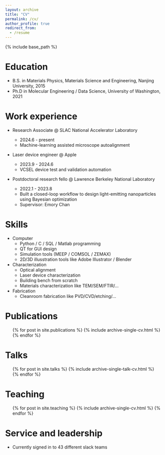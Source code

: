 ```yaml
---
layout: archive
title: "CV"
permalink: /cv/
author_profile: true
redirect_from:
  - /resume
---
```


{% include base_path %}

Education
======
* B.S. in Materials Physics, Materials Science and Engineering, Nanjing University, 2015
* Ph.D in Molecular Engineering / Data Science, University of Washington, 2021

Work experience
======
* Research Associate @ SLAC National Accelerator Laboratory
  * 2024.6 - present
  * Machine-learning assisted microscope autoalignment
 
* Laser device engineer @ Apple
  * 2023.9 - 2024.6
  * VCSEL device test and validation automation

* Postdoctoral research fello @ Lawrence Berkeley National Laboratory
  * 2022.1 - 2023.8
  * Built a closed-loop workflow to design light-emitting nanoparticles using Bayesian optimization 
  * Supervisor: Emory Chan
  
Skills
======
* Computer
  * Python / C / SQL / Matlab programming
  * QT for GUI design
  * Simulation tools (MEEP / COMSOL / ZEMAX)
  * 2D/3D illusstration tools like Adobe Illustrator / Blender
* Characterization
  * Optical alignment
  * Laser device characterization
  * Building bench from scratch
  * Materials characterization like TEM/SEM/FTIR/...
* Fabrication
  * Cleanroom fabrication like PVD/CVD/etching/...

Publications
======
  <ul>{% for post in site.publications %}
    {% include archive-single-cv.html %}
  {% endfor %}</ul>
  
Talks
======
  <ul>{% for post in site.talks %}
    {% include archive-single-talk-cv.html %}
  {% endfor %}</ul>
  
Teaching
======
  <ul>{% for post in site.teaching %}
    {% include archive-single-cv.html %}
  {% endfor %}</ul>
  
Service and leadership
======
* Currently signed in to 43 different slack teams
